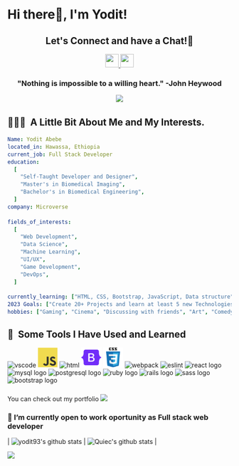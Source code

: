<h1 align="left">Hi there👋, I'm Yodit!</h1>
<h2 align="center">
  Let's Connect and have a Chat!💬
</h2>
<p align="center">
<a href="https://twitter.com/yodtwit" margin-right="30px">
  <img width="30" height="30" src="https://cdn2.iconfinder.com/data/icons/social-media-2285/512/1_Twitter_colored_svg-1024.png"/>
</a>
<a href="https://www.linkedin.com/in/yodit-abebe-ayalew/">
  <img width="30" height="30" src="https://cdn2.iconfinder.com/data/icons/social-media-2285/512/1_Linkedin_unofficial_colored_svg-1024.png"/>
</a >
<!-- <a href="https://wellfound.com/u/yodit-abebe-ayalew">
  <img src="https://seeklogo.com/images/A/angellist-logo-A2F68DBEAE-seeklogo.com.png" width="20" height="30" alt="angelist logo"  />
</a> -->
</p>

<h3 align="center">"Nothing is impossible to a willing heart."
  <span>-John Heywood</span>
</h3>
<p align="center">
  <img src="https://media4.giphy.com/media/QNFhOolVeCzPQ2Mx85/giphy.gif?cid=ecf05e47f4gq2i5lglwyu4m82mu9ex60pifzk5tt4rcs00gs&rid=giphy.gif&ct=g" width="40%"/>
</p>


<h2>👨🏻‍💻 &nbsp;A Little Bit About Me and My Interests.</h2>

```yaml
Name: Yodit Abebe
located_in: Hawassa, Ethiopia
current_job: Full Stack Developer
education:
  [
    "Self-Taught Developer and Designer",
    "Master's in Biomedical Imaging",
    "Bachelor's in Biomedical Engineering",
  ]
company: Microverse

fields_of_interests:
  [
    "Web Development",
    "Data Science",
    "Machine Learning",
    "UI/UX",
    "Game Development",
    "DevOps",
  ]
  
currently_learning: ["HTML, CSS, Bootstrap, JavaScript, Data structure"]
2023 Goals: ["Create 20+ Projects and learn at least 5 new Technologies."]
hobbies: ["Gaming", "Cinema", "Discussing with friends", "Art", "Comedy"]
```

<h2> 🚀 &nbsp;Some Tools I Have Used and Learned</h2>
<p align="left">
<img src="https://cdn.jsdelivr.net/gh/devicons/devicon/icons/vscode/vscode-original.svg" alt="vscode" width="45" height="45"/>
<img src="https://raw.githubusercontent.com/devicons/devicon/master/icons/javascript/javascript-original.svg" alt="javascript" width="45" height="45" />
<img src="https://cdn.jsdelivr.net/gh/devicons/devicon/icons/html5/html5-original.svg" alt="html" width="45" height="45"/>
<img src="https://raw.githubusercontent.com/devicons/devicon/master/icons/bootstrap/bootstrap-plain.svg" alt="bootstrap" width="45" height="45" />
<img src="https://raw.githubusercontent.com/devicons/devicon/master/icons/css3/css3-original-wordmark.svg" alt="css3" width="45" height="45" />
<img src="https://cdn.jsdelivr.net/gh/devicons/devicon/icons/webpack/webpack-original.svg" alt="webpack" width="45" height="45"/>
<img src="https://cdn.jsdelivr.net/gh/devicons/devicon/icons/eslint/eslint-original.svg" alt="eslint" width="45" height="45"/>
<img src="https://cdn.jsdelivr.net/gh/devicons/devicon/icons/react/react-original.svg" height="40" width="52" alt="react logo"  />
<img src="https://cdn.jsdelivr.net/gh/devicons/devicon/icons/mysql/mysql-original.svg" height="40" width="52" alt="mysql logo"  />
<img src="https://cdn.jsdelivr.net/gh/devicons/devicon/icons/postgresql/postgresql-original.svg" height="40" width="52" alt="postgresql logo"  />
<img src="https://cdn.jsdelivr.net/gh/devicons/devicon/icons/ruby/ruby-original.svg" height="40" width="52" alt="ruby logo"  />
<img src="https://cdn.jsdelivr.net/gh/devicons/devicon/icons/rails/rails-original-wordmark.svg" height="40" width="52" alt="rails logo"  />
<img src="https://cdn.jsdelivr.net/gh/devicons/devicon/icons/sass/sass-original.svg" height="40" width="52" alt="sass logo"  />
<img src="https://cdn.jsdelivr.net/gh/devicons/devicon/icons/bootstrap/bootstrap-original.svg" height="40" width="52" alt="bootstrap logo"  />
</p>

###

<p>You can check out my portfolio <a href="https://yodit93.github.io/yodit_portfolio">
  <img height="20" src="https://cdn2.iconfinder.com/data/icons/business-office-1-9/100/1-07-1024.png"/></a>
</p>

<h3>🤝 I’m currently open to work oportunity as Full stack web developer</h3>


| ![yodit93's github stats](https://github-readme-stats.vercel.app/api?username=yodit93&show_icons=true&theme=radical&include_all_commits=true) | ![Quiec's github stats](https://github-readme-stats.vercel.app/api/top-langs/?username=yodit93&theme=radical&layout=compact) |

<img src="https://github-readme-streak-stats.herokuapp.com/?user=BEPb"></img>
  
